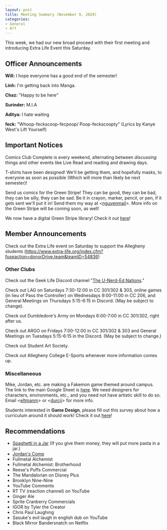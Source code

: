```yaml
---
layout: post
title: Meeting Summary (November 9, 2020)
categories:
- General
- Art
---
```


This week, we had our new broad proceed with their first meeting and introducing Extra Life Event this Saturday.

## Officer Announcements

**Will:**  I hope everyone has a good end of the semester!

**Linh:**  I'm getting back into Manga.

**Chaz:**  "Happy to be here"

**Surinder:**  M.I.A

**Aditya:**  I hate waiting

**feck:**   "Whoop-feckscoop-fecpoop/ Poop-feckscoopty" (Lyrics by Kanye West's Lift Yourself)

## Important Notices

Comics Club Complete is every weekend, alternating between *discussing* things and other events like Live Read and reading and drawing days.

T-shirts have been designed!  We'll be getting them, and hopefully masks, to everyone as soon as possible (Which will more than likely be next semester)!

Send us comics for the Green Stripe!  They can be good, they can be bad, they can be silly, they can be sad.  Be it in crayon, marker, pencil, or pen, if it gets sent we'll put it in!  Send them my way at <[nguyenmail](mailto:nguyenmail@allegheny.edu)>.  More info on the Green Stripe will be coming soon, as well!

We now have a digital Green Stripe library!  Check it out [here](https://comicsclub.netlify.app/green-stripes.html)!

## Member Announcements

Check out the Extra Life event on Saturday to support the Allegheny students (https://www.extra-life.org/index.cfm?fuseaction=donorDrive.team&teamID=54836)

### Other Clubs

Check out the Geek Life Discord channel "[The U-Nerd-Ed Nations](https://discord.gg/bKXT3FM)."

Check out LAG on Saturdays 7:30-12:00 in CC 301/302 & 303, online games (in lieu of Pass the Controller) on Wednesdays 9:00-11:00 in CC 206, and General Meetings on Thursdays 5:15-6:15 in Discord. (May be subject to change).

Check out Dumbledore's Army on Mondays 6:00-7:00 in CC 301/302, right after us.

Check out ARGO on Fridays 7:00-12:00 in CC 301/302 & 303 and General Meetings on Tuesdays 5:15-6:15 in the Discord.  (May be subject to change.)

Check out Student Art Society.

Check out Allegheny College E-Sports whenever more information comes up.

### Miscellaneous

Mike, Jordan, etc. are making a Fakemon game themed around campus.  The link to the main Google Sheet is [here](https://docs.google.com/spreadsheets/d/19UsWhMEcoW0K28BC3llz5-oJXrWB53-zqBixHXlzCd4/edit?usp=sharing).  We need designers for characters, environments, etc., and you need not have artistic skill to do so.  Email <[eltmanm](mailto:eltmanm@allegheny.edu)> or <[durcij](mailto:durcij@allegheny.edu)> for more info.

Students interested in **Game Design**, please fill out this survey about how a curriculum around it should work!  Check it out [here](https://forms.gle/WWkvnnC2K115kuwNA)!

## Recommendations
* [Spaghetti in a Jar](https://www.spaghettiinajar.com/) (If you give them money, they will put more pasta in a jar.)
* [Jordan's Comp](https://github.com/durcij/game-for-comp/blob/master/SeniorThesis.pdf)
* Fullmetal Alchemist
* Fullmetal Alchemist: Brotherhood
* Reese's Puffs Commercial
* The Mandalorian on Disney Plus
* Brooklyn Nine-Nine
* YouTube Comments
* RT TV  (reaction channel) on YouTube
* Ginger Ale
* Sprite Cranberry Commercials
* IGOR by Tyler the Creator
* Chris Paul Laughing
* Sasuke's evil laugh in english dub  on YouTube
* Black Mirror Bandersnatch on Netflix

